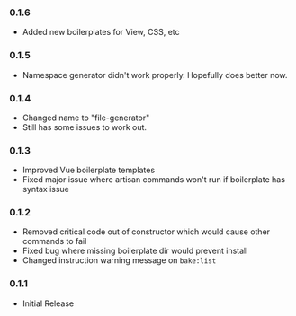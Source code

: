 ### 0.1.6

* Added new boilerplates for View, CSS, etc

### 0.1.5

* Namespace generator didn't work properly. Hopefully does better now.

### 0.1.4

* Changed name to "file-generator"
* Still has some issues to work out.

### 0.1.3

* Improved Vue boilerplate templates
* Fixed major issue where artisan commands won't run if boilerplate has syntax issue

### 0.1.2

* Removed critical code out of constructor which would cause other commands to fail
* Fixed bug where missing boilerplate dir would prevent install
* Changed instruction warning message on `bake:list`

### 0.1.1

* Initial Release
